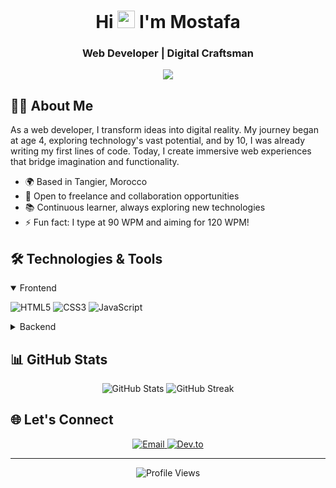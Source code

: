 <h1 align="center">
    Hi <img src="https://user-images.githubusercontent.com/18350557/176309783-0785949b-9127-417c-8b55-ab5a4333674e.gif" width="28"> I'm Mostafa
</h1>

<h3 align="center">Web Developer | Digital Craftsman</h3>

<p align="center">
    <img src="https://readme-typing-svg.herokuapp.com/?lines=Passionate%20Web%20Developer;Always%20learning%20new%20things&font=Fira%20Code&center=true&width=440&height=45&color=f75c7e&vCenter=true&size=22">
</p>

## 👨‍💻 About Me

As a web developer, I transform ideas into digital reality. My journey began at age 4, exploring technology's vast potential, and by 10, I was already writing my first lines of code. Today, I create immersive web experiences that bridge imagination and functionality.

- 🌍 Based in Tangier, Morocco
- 💼 Open to freelance and collaboration opportunities
- 📚 Continuous learner, always exploring new technologies
- ⚡ Fun fact: I type at 90 WPM and aiming for 120 WPM!

## 🛠️ Technologies & Tools

<details open>
<summary>Frontend</summary>

![HTML5](https://img.shields.io/badge/-HTML5-E34F26?style=flat&logo=html5&logoColor=white)
![CSS3](https://img.shields.io/badge/-CSS3-1572B6?style=flat&logo=css3)
![JavaScript](https://img.shields.io/badge/-JavaScript-F7DF1E?style=flat&logo=javascript&logoColor=black)
</details>

<details>
<summary>Backend</summary>

![Node.js](https://img.shields.io/badge/-Node.js-339933?style=flat&logo=node.js&logoColor=white)
![Express.js](https://img.shields.io/badge/-Express.js-000000?style=flat&logo=express)
</details>

## 📊 GitHub Stats

<p align="center">
    <img src="https://github-readme-stats.vercel.app/api?username=CandleLearner-M&show_icons=true&theme=radical" alt="GitHub Stats" />
    <img src="https://github-readme-streak-stats.herokuapp.com/?user=CandleLearner-M&theme=radical" alt="GitHub Streak" />
</p>

## 🌐 Let's Connect

<p align="center">
    <a href="mailto:CANDLELEARNER.M.DEV@GMAIL.COM">
        <img src="https://img.shields.io/badge/-Email-D14836?style=for-the-badge&logo=gmail&logoColor=white" alt="Email" />
    </a>
    <a href="https://www.dev.to/candlelearner">
        <img src="https://img.shields.io/badge/-DEV.to-0A0A0A?style=for-the-badge&logo=dev.to&logoColor=white" alt="Dev.to" />
    </a>
</p>

---

<p align="center">
    <img src="https://komarev.com/ghpvc/?username=CandleLearner-M&color=blueviolet&style=flat-square&label=Profile+Views" alt="Profile Views" />
</p>
